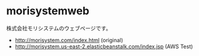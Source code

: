 # morisystemweb
株式会社モリシステムのウェブページです。
* http://morisystem.com/index.html (original)
* http://morisystem.us-east-2.elasticbeanstalk.com/index.jsp 
(AWS Test)
